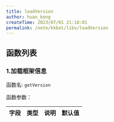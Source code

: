 ```yaml
---
title: loadVersion
author: huan_kong
createTime: 2023/07/01 21:18:01
permalink: /note/kkbot/libs/loadVersion
---
```


## 函数列表

### 1.加载框架信息

函数名: `getVersion`

函数参数：

| 字段 | 类型 | 说明 | 默认值 |
| ---- | ---- | ---- | ------ |
